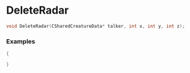 # DeleteRadar

```cpp - C++
void DeleteRadar(CSharedCreatureData* talker, int x, int y, int z);
```

### Examples
```cpp - C++
{

}
```
